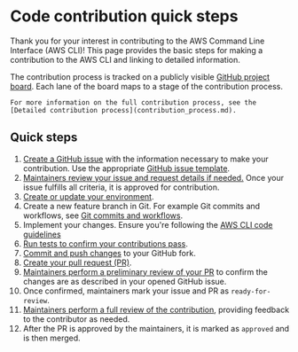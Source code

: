 # Code contribution quick steps

Thank you for your interest in contributing to the AWS Command Line Interface (AWS CLI)! This page provides the basic steps for making a contribution to the AWS CLI and linking to detailed information. 

The contribution process is tracked on a publicly visible [GitHub project board](https://github.com/orgs/aws/projects/21). Each lane of the board maps to a stage of the contribution process.

```{seealso} 
For more information on the full contribution process, see the [Detailed contribution process](contribution_process.md).
```

## Quick steps

1. [Create a GitHub issue](contribution_process.md#creating-a-github-issue) with the information necessary to make your contribution. Use the appropriate [GitHub issue template](https://github.com/aws/aws-cli/issues/new/choose).
2. [Maintainers review your issue and request details if needed.](contribution_process.md#github-issue-review-process) Once your issue fulfills all criteria, it is approved for contribution.
3. [Create or update your environment](setup.md).
4. Create a new feature branch in Git. For example Git commits and workflows, see [Git commits and workflows](git_workflows.md).
5. Implement your changes. Ensure you're following the [AWS CLI code guidelines](code_styleguide.md)
6. [Run tests to confirm your contributions pass](testing.md).
7. [Commit and push changes](git_workflows.md#create-a-feature-branch-for-contribution-and-submit-a-pull-request) to your GitHub fork.
8. [Create your pull request (PR)](contribution_process.md#submit-your-pull-request).
9. [Maintainers perform a preliminary review of your PR](contribution_process.md#github-pr-preliminary-review) to confirm the changes are as described in your opened GitHub issue.
10. Once confirmed, maintainers mark your issue and PR as `ready-for-review`.
11. [Maintainers perform a full review of the contribution](contribution_process.md#maintainer-review), providing feedback to the contributor as needed.
12. After the PR is approved by the maintainers, it is marked as `approved` and is then merged.